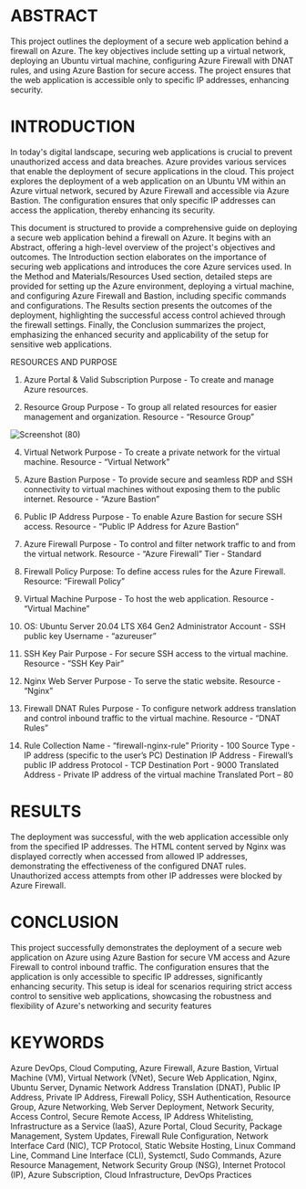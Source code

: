 # ABSTRACT

This project outlines the deployment of a secure web application behind a firewall on Azure. The key objectives include setting up a virtual network, deploying an Ubuntu virtual machine, configuring Azure Firewall with DNAT rules, and using Azure Bastion for secure access. The project ensures that the web application is accessible only to specific IP addresses, enhancing security.

# INTRODUCTION

In today's digital landscape, securing web applications is crucial to prevent unauthorized access and data breaches. Azure provides various services that enable the deployment of secure applications in the cloud. This project explores the deployment of a web application on an Ubuntu VM within an Azure virtual network, secured by Azure Firewall and accessible via Azure Bastion. The configuration ensures that only specific IP addresses can access the application, thereby enhancing its security.

This document is structured to provide a comprehensive guide on deploying a secure web application behind a firewall on Azure. It begins with an Abstract, offering a high-level overview of the project's objectives and outcomes. The Introduction section elaborates on the importance of securing web applications and introduces the core Azure services used. In the Method and Materials/Resources Used section, detailed steps are provided for setting up the Azure environment, deploying a virtual machine, and configuring Azure Firewall and Bastion, including specific commands and configurations. The Results section presents the outcomes of the deployment, highlighting the successful access control achieved through the firewall settings. Finally, the Conclusion summarizes the project, emphasizing the enhanced security and applicability of the setup for sensitive web applications.

RESOURCES AND PURPOSE

1. Azure Portal & Valid Subscription
Purpose - To create and manage Azure resources.

2. Resource Group 
Purpose - To group all related resources for easier management and organization.
Resource - “Resource Group”

![Screenshot (80)](https://github.com/sohamk1112/Secure-Deployment-of-a-Web-Application-Behind-an-Azure-Firewall/assets/85565566/5ce710a3-e3db-4857-bc06-168aa0a2fb63)



4. Virtual Network
Purpose - To create a private network for the virtual machine.
Resource - “Virtual Network”

5. Azure Bastion
Purpose - To provide secure and seamless RDP and SSH connectivity to virtual machines without exposing them to the public internet.
Resource - “Azure Bastion”

6. Public IP Address
Purpose - To enable Azure Bastion for secure SSH access.
Resource - “Public IP Address for Azure Bastion”

7. Azure Firewall
Purpose - To control and filter network traffic to and from the virtual network.
Resource - “Azure Firewall”
Tier - Standard

8. Firewall Policy
Purpose: To define access rules for the Azure Firewall.
Resource: “Firewall Policy”

9. Virtual Machine
Purpose - To host the web application.
Resource - “Virtual Machine” 

10. OS: Ubuntu Server 20.04 LTS X64 Gen2
Administrator Account - SSH public key
Username - “azureuser”

11. SSH Key Pair
Purpose - For secure SSH access to the virtual machine.
Resource - “SSH Key Pair”

12. Nginx Web Server
Purpose - To serve the static website.
Resource - “Nginx”

13. Firewall DNAT Rules
Purpose - To configure network address translation and control inbound traffic to the virtual machine.
Resource - “DNAT Rules” 

14. Rule Collection 
Name - “firewall-nginx-rule”
Priority - 100
Source Type - IP address (specific to the user’s PC)
Destination IP Address - Firewall’s public IP address
Protocol - TCP
Destination Port - 9000
Translated Address - Private IP address of the virtual machine
Translated Port – 80

# RESULTS

The deployment was successful, with the web application accessible only from the specified IP addresses. The HTML content served by Nginx was displayed correctly when accessed from allowed IP addresses, demonstrating the effectiveness of the configured DNAT rules. Unauthorized access attempts from other IP addresses were blocked by Azure Firewall.


# CONCLUSION

This project successfully demonstrates the deployment of a secure web application on Azure using Azure Bastion for secure VM access and Azure Firewall to control inbound traffic. The configuration ensures that the application is only accessible to specific IP addresses, significantly enhancing security. This setup is ideal for scenarios requiring strict access control to sensitive web applications, showcasing the robustness and flexibility of Azure's networking and security features

# KEYWORDS

Azure DevOps, Cloud Computing, Azure Firewall, Azure Bastion, Virtual Machine (VM), Virtual Network (VNet), Secure Web Application, Nginx, Ubuntu Server, Dynamic Network Address Translation (DNAT), Public IP Address, Private IP Address, Firewall Policy, SSH Authentication, Resource Group, Azure Networking, Web Server Deployment, Network Security, Access Control, Secure Remote Access, IP Address Whitelisting, Infrastructure as a Service (IaaS), Azure Portal, Cloud Security, Package Management, System Updates, Firewall Rule Configuration, Network Interface Card (NIC), TCP Protocol, Static Website Hosting, Linux Command Line, Command Line Interface (CLI), Systemctl, Sudo Commands, Azure Resource Management, Network Security Group (NSG), Internet Protocol (IP), Azure Subscription, Cloud Infrastructure, DevOps Practices
